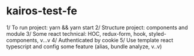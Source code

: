 # kairos-test-fe

1/ To run project: yarn && yarn start
2/ Structure project: components and module
3/ Some react technical: HOC, redux-form, hook, styled-components, v...v
4/ Authenticated by cookie
5/ Use template react typescript and config some feature (alias, bundle analyze, v..v)
